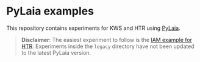 # PyLaia examples

This repository contains experiments for KWS and HTR using [PyLaia](https://github.com/jpuigcerver/PyLaia).

> **Disclaimer**: The easiest experiment to follow is the [IAM example for HTR](iam-htr). Experiments inside the `legacy` directory have not been updated to the latest PyLaia version.
